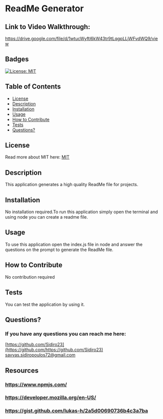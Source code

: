 

# ReadMe Generator

## Link to Video Walkthrough:
https://drive.google.com/file/d/1wtucWyftl6kW43tr9tLqgpLLjWFvdWQ9/view
  ## Badges
  [![License: MIT](https://img.shields.io/badge/License-MIT-yellow.svg)](https://opensource.org/licenses/MIT)
  ## Table of Contents
  * [License](#license)
  * [Description](#description)
  * [Installation](#installation)
  * [Usage](#usage)
  * [How to Contribute](#how-to-contribute)
  * [Tests](#tests)
  * [Questions?](#questions)
  ## License
  Read more about MIT here:
  [MIT](https://opensource.org/licenses/MIT)
  ## Description
  This application generates a high quality ReadMe file for projects.
  ## Installation
  No installation required.To run this application simply open the terminal and using node you can create a readme file.
  ## Usage
  To use this application open the index.js file in node and answer the questions on the prompt to generate the ReadMe file.
  ## How to Contribute
  No contribution required
  ## Tests
  You can test the application by using it.
  ## Questions?
  ### If you have any questions you can reach me here: 
  [https://github.com/Sidiro23](https://github.com/https://github.com/Sidiro23)  
  savvas.sidiropoulos72@gmail.com
  ## Resources
  ### https://www.npmjs.com/
  ### https://developer.mozilla.org/en-US/
  ### https://gist.github.com/lukas-h/2a5d00690736b4c3a7ba
  
  

